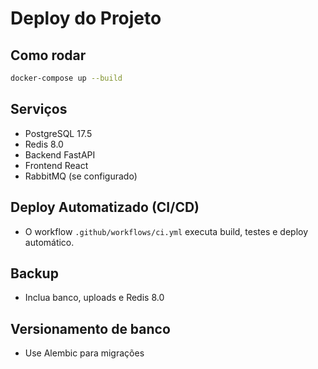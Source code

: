# Deploy do Projeto

## Como rodar
```bash
docker-compose up --build
```

## Serviços
- PostgreSQL 17.5
- Redis 8.0
- Backend FastAPI
- Frontend React
- RabbitMQ (se configurado)

## Deploy Automatizado (CI/CD)
- O workflow `.github/workflows/ci.yml` executa build, testes e deploy automático.

## Backup
- Inclua banco, uploads e Redis 8.0

## Versionamento de banco
- Use Alembic para migrações 